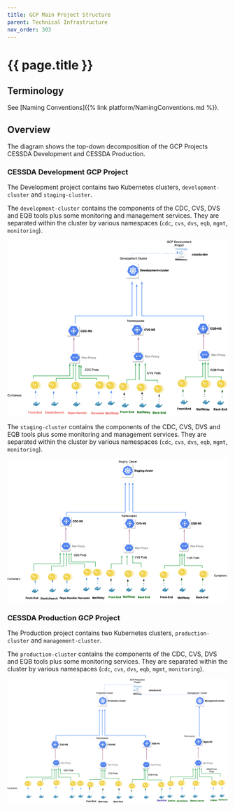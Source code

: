 ```yaml
---
title: GCP Main Project Structure
parent: Technical Infrastructure
nav_order: 303
---
```


# {{ page.title }}

## Terminology

See [Naming Conventions]({% link platform/NamingConventions.md %}).

## Overview

The diagram shows the top-down decomposition of the GCP Projects CESSDA Development and CESSDA Production.

### CESSDA Development GCP Project

The Development project contains two Kubernetes clusters, `development-cluster` and `staging-cluster`.

The `development-cluster` contains the components of the  CDC, CVS, DVS and EQB tools plus some
 monitoring and management services. They are separated within the cluster by various namespaces
  (`cdc`, `cvs`, `dvs`, `eqb`, `mgmt`, `monitoring`).

![GCPMainProjectStructureDevelopment](../assets/GCPMainProjectStructureDevelopment.png)

The `staging-cluster` contains the components of the  CDC, CVS, DVS and EQB tools plus some
 monitoring and management services. They are separated within the cluster by various namespaces
  (`cdc`, `cvs`, `dvs`, `eqb`, `mgmt`, `monitoring`).

![GCPMainProjectStructureStaging](../assets/GCPMainProjectStructureStaging.png)

### CESSDA Production GCP Project

The Production project contains two Kubernetes clusters, `production-cluster` and `management-cluster`.

The `production-cluster` contains the components of the CDC, CVS, DVS and EQB tools plus some
 monitoring services. They are separated within the cluster by various namespaces (`cdc`, `cvs`,
  `dvs`, `eqb`, `mgmt`, `monitoring`).

![GCPMainProjectStructureProduction](../assets/GCPMainProjectStructureProduction.png)

